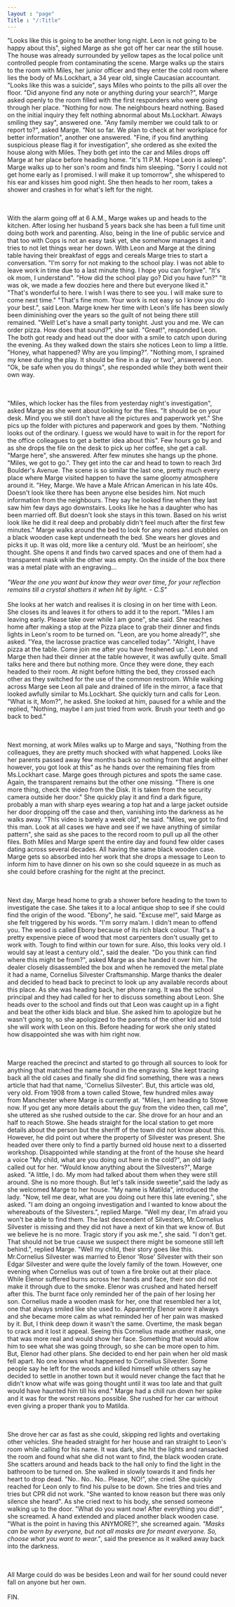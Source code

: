 ```yaml
---
layout : "page"
Title : "/:Title"
---
```


"Looks like this is going to be another long night. Leon is not going to be happy about this", sighed Marge as she got off her car near the still house. The house was already surrounded by yellow tapes as the local police unit controlled people from contaminating the scene. Marge walks up the stairs to the room with Miles, her junior officer and they enter the cold room where lies the body of Ms.Lockhart, a 34 year old, single Caucasian accountant. "Looks like this was a suicide", says Miles who points to the pills all over the floor. "Did anyone find any note or anything during your search?", Marge asked openly to the room filled with the first responders who were going through her place. "Nothing for now. The neighbours heard nothing. Based on the initial inquiry they felt nothing abnormal about Ms.Lockhart. Always smiling they say", answered one. "Any family member we could talk to or report to?", asked Marge. "Not so far. We plan to check at her workplace for better information", another one answered. "Fine, if you find anything suspicious please flag it for investigation", she ordered as she exited the house along with Miles. They both get into the car and Miles drops off Marge at her place before heading home. "It's 11 P.M. Hope Leon is asleep". Marge walks up to her son's room and finds him sleeping. "Sorry I could not get home early as I promised. I will make it up tomorrow", she whispered to his ear and kisses him good night. She then heads to her room, takes a shower and crashes in for what's left for the night.

<br><br>
With the alarm going off at 6 A.M., Marge wakes up and heads to the kitchen. After losing her husband 5 years back she has been a full time unit doing both work and parenting. Also, being in the line of public service and that too with Cops is not an easy task yet, she somehow manages it and tries to not let things wear her down. With Leon and Marge at the dining table having their breakfast of eggs and cereals Marge tries to start a conversation. "I'm sorry for not making to the school play. I was not able to leave work in time due to a last minute thing. I hope you can forgive". "It's ok mom, I understand". "How did the school play go? Did you have fun?" "It was ok, we made a few doozies here and there but everyone liked it." "That's wonderful to here. I wish I was there to see you. I will make sure to come next time." "That's fine mom. Your work is not easy so I know you do your best.", said Leon. Marge knew her time with Leon's life has been slowly been diminishing over the years so the guilt of not being there still remained. "Well! Let's have a small party tonight. Just you and me. We can order pizza. How does that sound?", she said. "Great!", responded Leon. The both got ready and head out the door with a smile to catch upon during the evening. As they walked down the stairs she notices Leon to limp a little. "Honey, what happened? Why are you limping?". "Nothing mom, I sprained my knee during the play. It should be fine in a day or two", answered Leon. "Ok, be safe when you do things", she responded while they both went their own way. 

<br><br>
"Miles, which locker has the files from yesterday night's investigation", asked Marge as she went about looking for the files. "It should be on your desk. Mind you we still don't have all the pictures and paperwork yet." She pics up the folder with pictures and paperwork and goes by them. "Nothing looks out of the ordinary. I guess we would have to wait in for the report for the office colleagues to get a better idea about this". Few hours go by and as she drops the file on the desk to pick up her coffee, she get a call. "Marge here", she answered. After few minutes she hangs up the phone. "Miles, we got to go.". They get into the car and head to town to reach 3rd Boulder's Avenue. The scene is so similar the last one, pretty much every place where Marge visited happen to have the same gloomy atmosphere around it. "Hey, Marge. We have a Male African American in his late 40s. Doesn't look like there has been anyone else besides him. Not much information from the neighbours. They say he looked fine when they last saw him few days ago downstairs. Looks like he has a daughter who has been married off. But doesn't look she stays in this town. Based on his wrist look like he did it real deep and probably didn't feel much after the first few minutes." Marge walks around the bed to look for any notes and stubbles on a black wooden case kept underneath the bed. She wears her gloves and picks it up. It was old, more like a century old. ‘Must be an heirloom’, she thought. She opens it and finds two carved spaces and one of them had a transparent mask while the other was empty. On the inside of the box there was a metal plate with an engraving... 
<br><br>
_"Wear the one you want but know they wear over time, for your reflection remains till a crystal shatters it when hit by light. - C.S"_
<br><br>
She looks at her watch and realises it is closing in on her time with Leon. She closes its and leaves it for others to add it to the report. "Miles I am leaving early. Please take over while I am gone", she said. She reaches home after making a stop at the Pizza place to grab their dinner and finds lights in Leon's room to be turned on. "Leon, are you home already?", she asked. "Yea, the lacrosse practice was cancelled today". "Alright, I have pizza at the table. Come join me after you have freshened up.". Leon and Marge then had their dinner at the table however, it was awfully quite. Small talks here and there but nothing more. Once they were done, they each headed to their room. At night before hitting the bed, they crossed each other as they switched for the use of the common restroom. While walking across Marge see Leon all pale and drained of life in the mirror, a face that looked awfully similar to Ms.Lockhart. She quickly turn and calls for Leon. "What is it, Mom?", he asked. She looked at him, paused for a while and the replied, "Nothing, maybe I am just tried from work. Brush your teeth and go back to bed." 

<br><br>
Next morning, at work Miles walks up to Marge and says, "Nothing from the colleagues, they are pretty much shocked with what happened. Looks like her parents passed away few months back so nothing from that angle either however, you got look at this" as he hands over the remaining files from Ms.Lockhart case. Marge goes through pictures and spots the same case. Again, the transparent remains but the other one missing. "There is one more thing, check the video from the Disk. It is taken from the security camera outside her door." She quickly play it and find a dark figure, probably a man with sharp eyes wearing a top hat and a large jacket outside her door dropping off the case and then, vanishing into the darkness as he walks away. "This video is barely a week old", he said. "Miles, we got to find this man. Look at all cases we have and see if we have anything of similar pattern", she said as she paces to the record room to pull up all the other files. Both Miles and Marge spent the entire day and found few older cases dating across several decades. All having the same black wooden case. Marge gets so absorbed into her work that she drops a message to Leon to inform him to have dinner on his own so she could squeeze in as much as she could before crashing for the night at the precinct. 

<br><br>
Next day, Marge head home to grab a shower before heading to the town to investigate the case. She takes it to a local antique shop to see if she could find the origin of the wood. "Ebony", he said. "Excuse me!", said Marge as she felt triggered by his words. "I'm sorry ma’am. I didn't mean to offend you. The wood is called Ebony because of its rich black colour. That's a pretty expensive piece of wood that most carpenters don't usually get to work with. Tough to find within our town for sure. Also, this looks very old. I would say at least a century old.", said the dealer. "Do you think can find where this might be from?", asked Marge as she handed it over him. The dealer closely disassembled the box and when he removed the metal plate it had a name, Cornelius Silvester Craftsmanship. Marge thanks the dealer and decided to head back to precinct to look up any available records about this place. As she was heading back, her phone rang. It was the school principal and they had called for her to discuss something about Leon. She heads over to the school and finds out that Leon was caught up in a fight and beat the other kids black and blue. She asked him to apologize  but he wasn't going to, so she apologized to the parents of the other kid and told she will work with Leon on this. Before heading for work she only stated how disappointed she was with him right now.

<br><br>
Marge reached the precinct and started to go through all sources to look for anything that matched the name found in the engraving. She kept tracing back all the old cases and finally she did find something, there was a news article that had that name, 'Cornelius Silvester'. But, this article was old, very old. From 1908 from a town called Stowe, few hundred miles away from Manchester where Marge is currently at. "Miles, I am heading to Stowe now. If you get any more details about the guy from the video then, call me", she uttered as she rushed outside to the car. She drove for an hour and an half to reach Stowe. She heads straight for the local station to get more details about the person but the sheriff of the town did not know about this. However, he did point out where the property of Silvester was present. She headed over there only to find a partly burned old house next to a disserted workshop. Disappointed while standing at the front of the house she heard a voice "My child, what are you doing out here in the cold?", an old lady called out for her. "Would know anything about the Silvesters?", Marge asked. "A little, I do. My mom had talked about them when they were still around. She is no more though. But let's talk inside sweetie",said the lady as she welcomed Marge to her house. "My name is Matilda", introduced the lady. "Now, tell me dear, what are you doing out here this late evening.", she asked. "I am doing an ongoing investigation and I wanted to know about the whereabouts of the Silvesters.", replied Marge. "Well my dear, I'm afraid you won't be able to find them. The last descendent of Silvesters, Mr.Cornelius Silvester is missing and they did not have a next of kin that we know of. But we believe he is no more. Tragic story if you ask me.", she said. "I don't get. That should not be true cause we suspect there might be someone still left behind.", replied Marge. "Well my child, their story goes like this. Mr.Cornelius Silvester was married to Elenor 'Rose' Silvester with their son Edgar Silvester and were quite the lovely family of the town. However, one evening when Cornelius was out of town a fire broke out at their place. While Elenor suffered burns across her hands and face, their son did not make it through due to the smoke. Elenor was crushed and hated herself after this. The burnt face only reminded her of the pain of her losing her son. Cornelius made a wooden mask for her, one that resembled her a lot, one that always smiled like she used to. Apparently Elenor wore it always and she became more calm as what reminded her of her pain was masked by it. But, I think deep down it wasn't the same. Overtime, the mask began to crack and it lost it appeal. Seeing this Cornelius made another mask, one that was more real and would show her face. Something that would allow him to see what she was going through, so she can be more open to him. But, Elenor had other plans. She decided to end her pain when her old mask fell apart. No one knows what happened to Cornelius Silvester. Some people say he left for the woods and killed himself while others say he decided to settle in another town but it would never change the fact that he didn't know what wife was going thought until it was too late and that guilt would have haunted him till his end." Marge had a chill run down her spike and it was for the worst reasons possible. She rushed for her car without even giving a proper thank you to Matilda. 

<br><br>
She drove her car as fast as she could, skipping red lights and overtaking other vehicles. She headed straight for her house and ran straight to Leon's room while calling for his name. It was dark, she hit the lights and ransacked the room and found what she did not want to find, the black wooden crate. She scatters around and heads back to the hall only to find the light in the bathroom to be turned on. She walked in slowly towards it and finds her heart to drop dead. "No.. No.. No.. Please, NO!", she cried. She quickly reached for Leon only to find his pulse to be down. She tries and tries and tries but CPR did not work. "She wanted to know reason but there was only silence she heard". As she cried next to his body, she sensed someone walking up to the door. "What do you want now! After everything you did!", she screamed. A hand extended and placed another black wooden case. "What is the point in having this ANYMORE?", she screamed again. _"Masks can be worn by everyone, but not all masks are for meant everyone. So, choose what you want to wear."_, said the presence as it walked away back into the darkness. 

<br><br>
All Marge could do was be besides Leon and wail for her sound could never fall on anyone but her own. 
<br><br>
FIN.
